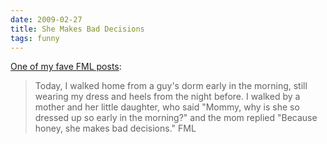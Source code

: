 ```yaml
---
date: 2009-02-27
title: She Makes Bad Decisions
tags: funny
---
```


[One of my fave FML posts](https://www.fmypersonal.com/article/judge-judy_162073.html):

> Today, I walked home from a guy's dorm early in the morning, still wearing my dress and heels from the night before. I walked by a mother and her little daughter, who said "Mommy, why is she so dressed up so early in the morning?" and the mom replied "Because honey, she makes bad decisions." FML